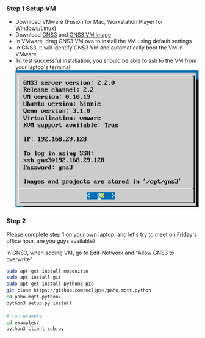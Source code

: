 
### Step 1 Setup VM
* Download VMware (Fusion for Mac, Workstation Player for Windows/Linux)
* Download [GNS3](https://www.gns3.com/software) and [GNS3 VM image](https://www.gns3.com/software/download-vm)
* In VMware, drag GNS3 VM.ova to install the VM using default settings
* In GNS3, it will identify GNS3 VM and automatically boot the VM in VMware
* To test successful installation, you should be able to ssh to the VM from your laptop's terminal
![installation](./fig/installation.png)

### Step 2
Please complete step 1 on your own laptop, and let's try to meet on Friday's office hour, are you guys available?

in GNS3, when adding VM, go to Edit-Network and "Allow GNS3 to overwrite"


```bash
sudo apt-get install mosquitto
sudo apt install git
sudo apt-get install python3-pip
git clone https://github.com/eclipse/paho.mqtt.python
cd paho.mqtt.python/
python3 setup.py install

# run example
cd examples/
python3 client_sub.py
```
